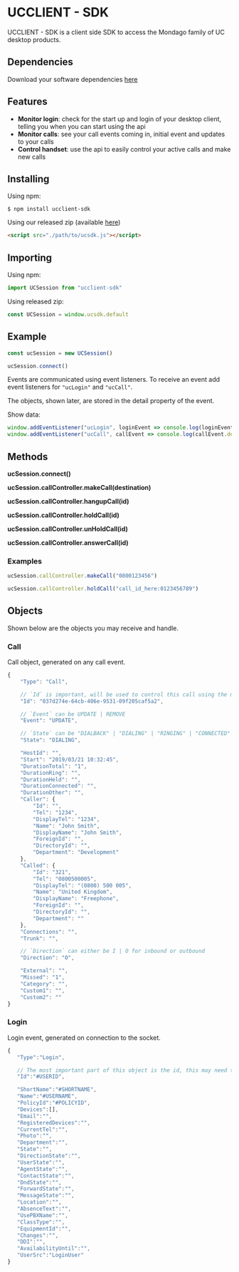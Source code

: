 # UCCLIENT - SDK

UCCLIENT - SDK is a client side SDK to access the Mondago family of UC desktop products.

## Dependencies

Download your software dependencies [here](https://gointegrator.com/downloads/software/uk)

## Features

-   **Monitor login**: check for the start up and login of your desktop client, telling you when you can start using the api
-   **Monitor calls**: see your call events coming in, initial event and updates to your calls
-   **Control handset**: use the api to easily control your active calls and make new calls

## Installing

Using npm:

```
$ npm install ucclient-sdk
```

Using our released zip (available [here](https://github.com/mondago/ucclient-js-sdk/releases/))

```html
<script src="./path/to/ucsdk.js"></script>
```

## Importing

Using npm:

```javascript
import UCSession from "ucclient-sdk"
```

Using released zip:

```javascript
const UCSession = window.ucsdk.default
```

## Example

```javascript
const ucSession = new UCSession()

ucSession.connect()
```

Events are communicated using event listeners. To receive an event add event listeners for `"ucLogin"` and `"ucCall"`.

The objects, shown later, are stored in the detail property of the event.

Show data:

```javascript
window.addEventListener("ucLogin", loginEvent => console.log(loginEvent.detail))
window.addEventListener("ucCall", callEvent => console.log(callEvent.detail))
```

## Methods

**ucSession.connect()**

**ucSession.callController.makeCall(destination)**

**ucSession.callController.hangupCall(id)**

**ucSession.callController.holdCall(id)**

**ucSession.callController.unHoldCall(id)**

**ucSession.callController.answerCall(id)**

### Examples

```javascript
ucSession.callController.makeCall("0800123456")
```

```javascript
ucSession.callController.holdCall("call_id_here:0123456789")
```

## Objects

Shown below are the objects you may receive and handle.

### Call

Call object, generated on any call event.

```javascript
{
    "Type": "Call",

    // `Id` is important, will be used to control this call using the methods shown above
    "Id": "037d274e-64cb-406e-9531-09f205caf5a2",

    // `Event` can be UPDATE | REMOVE
    "Event": "UPDATE",

    // `State` can be "DIALBACK" | "DIALING" | "RINGING" | "CONNECTED" | "ENDED" | "HELD" | "CONFERENCED" | "DISCONNECTED"
    "State": "DIALING",

    "HostId": "",
    "Start": "2019/03/21 10:32:45",
    "DurationTotal": "1",
    "DurationRing": "",
    "DurationHeld": "",
    "DurationConnected": "",
    "DurationOther": "",
    "Caller": {
        "Id": "",
        "Tel": "1234",
        "DisplayTel": "1234",
        "Name": "John Smith",
        "DisplayName": "John Smith",
        "ForeignId": "",
        "DirectoryId": "",
        "Department": "Development"
    },
    "Called": {
        "Id": "321",
        "Tel": "0800500005",
        "DisplayTel": "(0800) 500 005",
        "Name": "United Kingdom",
        "DisplayName": "Freephone",
        "ForeignId": "",
        "DirectoryId": "",
        "Department": ""
    },
    "Connections": "",
    "Trunk": "",

    // `Direction` can either be I | O for inbound or outbound
    "Direction": "O",

    "External": "",
    "Missed": "1",
    "Category": "",
    "Custom1": "",
    "Custom2": ""
}
```

### Login

Login event, generated on connection to the socket.

```javascript
{
   "Type":"Login",

   // The most important part of this object is the id, this may need to be sent in with some methods
   "Id":"#USERID",

   "ShortName":"#SHORTNAME",
   "Name":"#USERNAME",
   "PolicyId":"#POLICYID",
   "Devices":[],
   "Email":"",
   "RegisteredDevices":"",
   "CurrentTel":"",
   "Photo":"",
   "Department":"",
   "State":"",
   "DirectionState":"",
   "UserState":"",
   "AgentState":"",
   "ContactState":"",
   "DndState":"",
   "ForwardState":"",
   "MessageState":"",
   "Location":"",
   "AbsenceText":"",
   "UsePBXName":"",
   "ClassType":"",
   "EquipmentId":"",
   "Changes":"",
   "DDI":"",
   "AvailabilityUntil":"",
   "UserSrc":"LoginUser"
}
```
